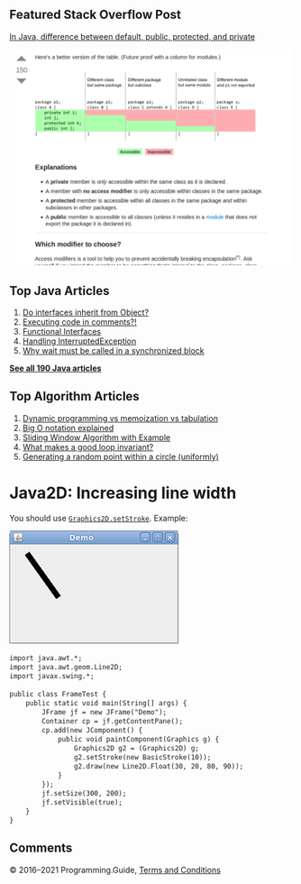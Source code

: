 



## Featured Stack Overflow Post

[In Java, difference between default, public, protected, and private](https://stackoverflow.com/a/33627846/276052)

[<img src="../images/so-featured-33627846.png" alt="StackOverflow screenshot thumbnail" class="screenshot" />](https://stackoverflow.com/a/33627846/276052)



## Top Java Articles

1.  [Do interfaces inherit from Object?](do-interfaces-inherit-from-object.html)
2.  [Executing code in comments?!](executing-code-in-comments.html)
3.  [Functional Interfaces](functional-interfaces.html)
4.  [Handling InterruptedException](handling-interrupted-exceptions.html)
5.  [Why wait must be called in a synchronized block](why-wait-must-be-in-synchronized.html)

[**See all 190 Java articles**](index.html)

## Top Algorithm Articles

1.  [Dynamic programming vs memoization vs tabulation](../dynamic-programming-vs-memoization-vs-tabulation.html)
2.  [Big O notation explained](../big-o-notation-explained.html)
3.  [Sliding Window Algorithm with Example](../sliding-window-example.html)
4.  [What makes a good loop invariant?](../what-makes-a-good-loop-invariant.html)
5.  [Generating a random point within a circle (uniformly)](../random-point-within-circle.html)

# Java2D: Increasing line width

You should use [`Graphics2D.setStroke`](https://docs.oracle.com/javase/8/docs/api/java/awt/Graphics2D.html#setStroke-java.awt.Stroke-). Example:

<img src="increasing-line-width/demo.png" alt="Screenshot Illustrating Increased Width" class="screenshot" />

    import java.awt.*;
    import java.awt.geom.Line2D;
    import javax.swing.*;

    public class FrameTest {
        public static void main(String[] args) {
            JFrame jf = new JFrame("Demo");
            Container cp = jf.getContentPane();
            cp.add(new JComponent() {
                public void paintComponent(Graphics g) {
                    Graphics2D g2 = (Graphics2D) g;
                    g2.setStroke(new BasicStroke(10));
                    g2.draw(new Line2D.Float(30, 20, 80, 90));
                }
            });
            jf.setSize(300, 200);
            jf.setVisible(true);
        }
    }

## Comments



© 2016–2021 Programming.Guide, [Terms and Conditions](../terms-and-conditions.html)
